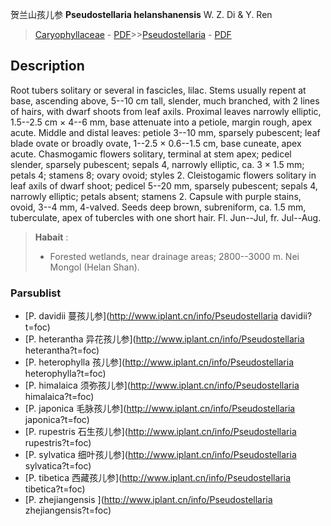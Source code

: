 贺兰山孩儿参 **Pseudostellaria helanshanensis** W. Z. Di & Y. Ren

> [Caryophyllaceae](http://www.iplant.cn/info/Caryophyllaceae?t=foc) - [PDF](http://www.iplant.cn/foc/pdf/Caryophyllaceae.pdf)>>[Pseudostellaria](http://www.iplant.cn/info/Pseudostellaria?t=foc) - [PDF](http://www.iplant.cn/foc/pdf/Pseudostellaria.pdf)

## Description

Root tubers solitary or several in fascicles, lilac. Stems usually repent at base, ascending above, 5--10 cm tall, slender, much branched, with 2 lines of hairs, with dwarf shoots from leaf axils. Proximal leaves narrowly elliptic, 1.5--2.5 cm × 4--6 mm, base attenuate into a petiole, margin rough, apex acute. Middle and distal leaves: petiole 3--10 mm, sparsely pubescent; leaf blade ovate or broadly ovate, 1--2.5 × 0.6--1.5 cm, base cuneate, apex acute. Chasmogamic flowers solitary, terminal at stem apex; pedicel slender, sparsely pubescent; sepals 4, narrowly elliptic, ca. 3 × 1.5 mm; petals 4; stamens 8; ovary ovoid; styles 2. Cleistogamic flowers solitary in leaf axils of dwarf shoot; pedicel 5--20 mm, sparsely pubescent; sepals 4, narrowly elliptic; petals absent; stamens 2. Capsule with purple stains, ovoid, 3--4 mm, 4-valved. Seeds deep brown, subreniform, ca. 1.5 mm, tuberculate, apex of tubercles with one short hair. Fl. Jun--Jul, fr. Jul--Aug.

> **Habait** : 
>* Forested wetlands, near drainage areas; 2800--3000 m. Nei Mongol (Helan Shan).


### Parsublist

* [P.  davidii  蔓孩儿参](http://www.iplant.cn/info/Pseudostellaria davidii?t=foc)
* [P.  heterantha  异花孩儿参](http://www.iplant.cn/info/Pseudostellaria heterantha?t=foc)
* [P.  heterophylla  孩儿参](http://www.iplant.cn/info/Pseudostellaria heterophylla?t=foc)
* [P.  himalaica  须弥孩儿参](http://www.iplant.cn/info/Pseudostellaria himalaica?t=foc)
* [P.  japonica  毛脉孩儿参](http://www.iplant.cn/info/Pseudostellaria japonica?t=foc)
* [P.  rupestris  石生孩儿参](http://www.iplant.cn/info/Pseudostellaria rupestris?t=foc)
* [P.  sylvatica  细叶孩儿参](http://www.iplant.cn/info/Pseudostellaria sylvatica?t=foc)
* [P.  tibetica  西藏孩儿参](http://www.iplant.cn/info/Pseudostellaria tibetica?t=foc)
* [P.  zhejiangensis  ](http://www.iplant.cn/info/Pseudostellaria zhejiangensis?t=foc)
